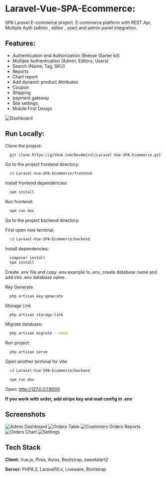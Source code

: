 # Laravel-Vue-SPA-Ecommerce:

SPA Laravel E-commerce project. E-commerce platform with REST Api, Multiple Auth (admin , editor , user) and admin panel integration.

## Features:
- Authentication and Authorization (Breeze Starter kit)
- Multiple Authentication (Admin, Editors, Users)
- Search (Name, Tag, SKU)
- Reports
- Chart report
- Add dynamic product Attributes
- Coupon
- Shipping
- payment gateway
- Site settings
- Mobile First Design


![Dashboard](https://i.ibb.co/zb5z8jw/spa1.png)

## Run Locally:

Clone the project:

```bash
  git clone https://github.com/DevAmirul/Laravel-Vue-SPA-Ecommerce.git
```

Go to the project frontend directory:

```bash
  cd Laravel-Vue-SPA-Ecommerce/frontend
```

Install frontend dependencies:

```bash
  npm install
```
Run frontend:

```bash
  npm run dev
```

Go to the project backend directory:

First open new terminal.

```bash
  cd Laravel-Vue-SPA-Ecommerce/backend
```

Install dependencies:

```bash
  composer install
  npm install
```
Create .env file and copy .env.example to .env, create database name and add into .env database name.

Key Generate
```bash
  php artisan key:generate
```
Storage Link
```bash
  php artisan storage:link
```

Migrate database:

```bash
  php artisan migrate --seed
```

Run project:

```bash
  php artisan serve
```

Open another terminal for vite:

```bash
  cd Laravel-Vue-SPA-Ecommerce/backend
```

```bash
  npm run dev
```

Open: http://127.0.0.1:8000

**If you work with order, add stripe key and mail config in .env**

## Screenshots

![Admin Dashboard](https://i.ibb.co/zb5z8jw/spa1.png)
![Orders Table](https://i.ibb.co/LhMVYzY/spa2.png)
![Customers Orders Reports](https://i.ibb.co/9WNRVmw/spa3.png)
![Orders Chart](https://i.ibb.co/phgCVbw/spa7.png)
![Settings](https://i.ibb.co/vsGPXpN/spa5.png)


## Tech Stack

**Client:** Vue.js, Pinia, Axios, Bootstrap, sweetalert2

**Server:** PHP8.2, Laravel10.x, Liveware, Bootstrap

